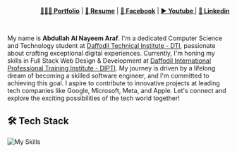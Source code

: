 <!DOCTYPE html>
<html lang="en">
<head>
    <meta charset="UTF-8">
    <meta name="viewport" content="width=device-width, initial-scale=1.0">
     <div align="right">
    <p>
        <a href="#" target="_blank"><b>👨🏻‍💻 Portfolio</b></a> |
        <a href="#" target="_blank"><b>📜 Resume</b></a> |
        <a href="https://www.facebook.com/abdullahalnayeem2k23" target="_blank"><b>📓 Facebook</b></a> |
        <a href="https://www.youtube.com/@abdullahalnayeemaraf" target="_blank"><b>▶️ Youtube </b></a> |
        <a href="https://www.linkedin.com/in/abdullah-al-nayeem-araf" target="_blank"><b>🧳 Linkedin</b></a> 
    </p>
</div>
    <br>
</head>
<body>
    <div class="profile">
        <p>My name is <b>Abdullah Al Nayeem Araf</b>. I'm a dedicated Computer Science and Technology student at <a href="https://www.dti.ac">Daffodil Technical Institute - DTI</a>, passionate about crafting exceptional digital experiences. Currently, I'm honing my skills in Full Stack Web Design & Development at <a href="https://dipti.com.bd">Daffodil International Professional Training Institute - DIPTI</a>.
My journey is driven by a lifelong dream of becoming a skilled software engineer, and I'm committed to achieving this goal. I aspire to contribute to innovative projects at leading tech companies like Google, Microsoft, Meta, and Apple.
Let's connect and explore the exciting possibilities of the tech world together!</p>
    </div>
    
   <h2>🛠  Tech Stack </h2>

   ![My Skills](https://skillicons.dev/icons?i=html,css,bootstrap,js,py)
   
</body>
</html>
